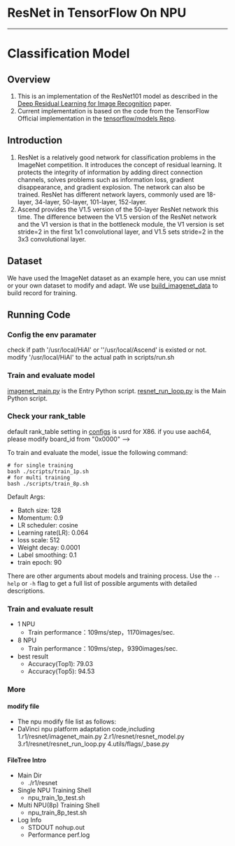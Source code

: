 # ResNet in TensorFlow On NPU
---

# Classification Model
## Overview
1. This is an implementation of the ResNet101 model as described in the [Deep Residual Learning for Image Recognition](https://arxiv.org/pdf/1512.03385.pdf) paper. 
2. Current implementation is based on the code from the TensorFlow Official implementation in the [tensorflow/models Repo](https://github.com/tensorflow/models).

## Introduction
1. ResNet is a relatively good network for classification problems in the ImageNet competition. It introduces the concept of residual learning. It protects the integrity of information by adding direct connection channels, solves problems such as information loss, gradient disappearance, and gradient explosion. The network can also be trained. ResNet has different network layers, commonly used are 18-layer, 34-layer, 50-layer, 101-layer, 152-layer. 
2. Ascend provides the V1.5 version of the 50-layer ResNet network this time. The difference between the V1.5 version of the ResNet network and the V1 version is that in the bottleneck module, the V1 version is set stride=2 in the first 1x1 convolutional layer, and V1.5 sets stride=2 in the 3x3 convolutional layer.

## Dataset
We have used the ImageNet dataset as an example here, you can use mnist or your own dataset to modify and adapt.
We use [build_imagenet_data](https://github.com/tensorflow/models/blob/1af55e018eebce03fb61bba9959a04672536107d/research/slim/datasets/build_imagenet_data.py) to build record for training.

## Running Code
### Config the env paramater
check if path '/usr/local/HiAI' or ''/usr/local/Ascend' is existed or not.
modify '/usr/local/HiAI' to the actual path in scripts/run.sh

### Train and evaluate model
[imagenet_main.py](r1/resnet/imagenet_main.py) is the Entry Python script.
[resnet_run_loop.py](r1/resnet/resnet_run_loop.py) is the Main Python script.

### Check your rank_table
default rank_table setting in [configs](r1/resnet/configs) is usrd for X86.
if you use aach64, please modify board_id from "0x0000" -->

To train and evaluate the model, issue the following command:
```
# for single training
bash ./scripts/train_1p.sh
# for multi training 
bash ./scripts/train_8p.sh
```

Default Args:
- Batch size: 128
- Momentum: 0.9
- LR scheduler: cosine
- Learning rate(LR): 0.064
- loss scale: 512
- Weight decay: 0.0001
- Label smoothing: 0.1
- train epoch: 90

There are other arguments about models and training process. Use the `--help` or `-h` flag to get a full list of possible arguments with detailed descriptions.

### Train and evaluate result
- 1 NPU
    - Train performance：109ms/step，1170images/sec.
- 8 NPU
    - Train performance：109ms/step，9390images/sec.
- best result
    - Accuracy(Top1): 79.03 
    - Accuracy(Top5): 94.53

### More 

#### modify file
- The npu modify file list as follows:
- DaVinci npu platform adaptation code,including
   1.r1/resnet/imagenet_main.py 
   2.r1/resnet/resnet_model.py
   3.r1/resnet/resnet_run_loop.py
   4.utils/flags/_base.py

#### FileTree Intro
- Main Dir
    - ./r1/resnet
- Single NPU Training Shell
    - npu_train_1p_test.sh
- Multi NPU(8p) Training Shell
    - npu_train_8p_test.sh
- Log Info
    - STDOUT nohup.out
    - Performance perf.log
    